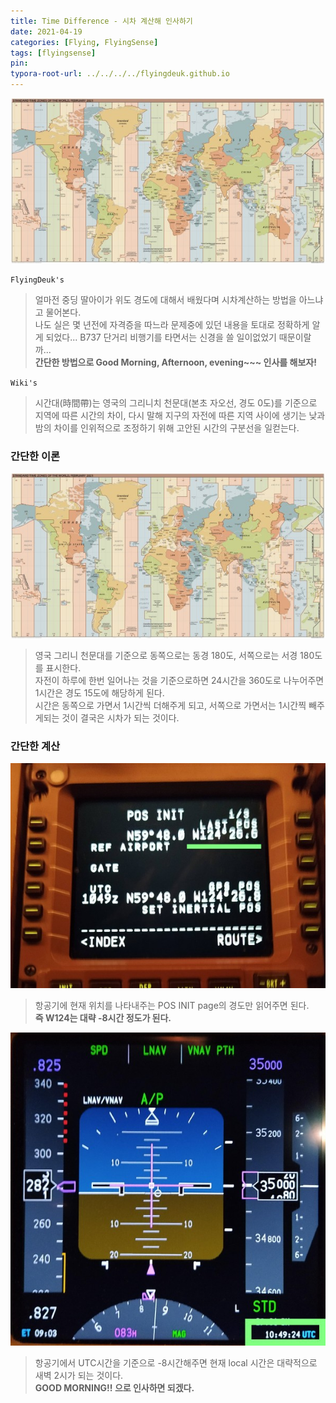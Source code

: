 ```yaml
---
title: Time Difference - 시차 계산해 인사하기
date: 2021-04-19
categories: [Flying, FlyingSense]
tags: [flyingsense]
pin:
typora-root-url: ../../../../flyingdeuk.github.io
---
```

![time](/img/flying/sense/time.jpg)

`FlyingDeuk's`
> 얼마전 중딩 딸아이가 위도 경도에 대해서 배웠다며 시차계산하는 방법을 아느냐고 물어본다. <br>
나도 실은 몇 년전에 자격증을 따느라 문제중에 있던 내용을 토대로 정확하게 알게 되었다... B737 단거리 비행기를 타면서는 신경을 쓸 일이없었기 때문이랄까... <br>
**간단한 방법으로 Good Morning, Afternoon, evening~~~ 인사를 해보자!**

`Wiki's`
>시간대(時間帶)는 영국의 그리니치 천문대(본초 자오선, 경도 0도)를 기준으로 지역에 따른 시간의 차이, 다시 말해 지구의 자전에 따른 지역 사이에 생기는 낮과 밤의 차이를 인위적으로 조정하기 위해 고안된 시간의 구분선을 일컫는다.

### 간단한 이론
![time](/img/flying/sense/time.jpg)

>영국 그리니 천문대를 기준으로 동쪽으로는 동경 180도, 서쪽으로는 서경 180도를 표시한다. <br>
자전이 하루에 한번 일어나는 것을 기준으로하면 24시간을 360도로 나누어주면 1시간은 경도 15도에 해당하게 된다. <br>
시간은 동쪽으로 가면서 1시간씩 더해주게 되고, 서쪽으로 가면서는 1시간찍 빼주게되는 것이 결국은 시차가 되는 것이다.


### 간단한 계산
![time](/img/flying/sense/time1.jpg)
>항공기에 현재 위치를 나타내주는 POS INIT page의 경도만 읽어주면 된다. <br>
**즉 W124는 대략 -8시간 정도가 된다.**


![time](/img/flying/sense/time2.jpg)
>항공기에서 UTC시간을 기준으로 -8시간해주면 현재 local 시간은 대략적으로 새벽 2시가 되는 것이다. <br>
**GOOD MORNING!! 으로 인사하면 되겠다.**
